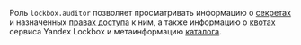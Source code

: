 Роль `lockbox.auditor` позволяет просматривать информацию о [секретах](../../lockbox/concepts/secret.md#secret) и назначенных [правах доступа](../../iam/concepts/access-control/index.md) к ним, а также информацию о [квотах](../../lockbox/concepts/limits.md#quotas) сервиса Yandex Lockbox и метаинформацию [каталога](../../resource-manager/concepts/resources-hierarchy.md#folder).
